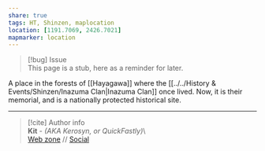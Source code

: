 ```yaml
---  
share: true  
tags: HT, Shinzen, maplocation  
location: [1191.7069, 2426.7021]  
mapmarker: location  
---  
```

> [!bug] Issue  
> This page is a stub, here as a reminder for later.  
  
A place in the forests of [[Hayagawa]] where the [[../../History & Events/Shinzen/Inazuma Clan|Inazuma Clan]] once lived. Now, it is their memorial, and is a nationally protected historical site.  
  
-----  
> [!cite] Author info  
> **Kit** - *(AKA Kerosyn, or QuickFastly)*\  
> [Web zone](https://kerosyn.link) // [Social](https://a.tripulse.link/@kit)